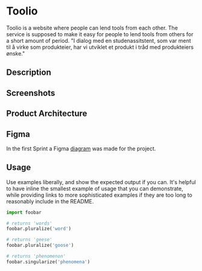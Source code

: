 # Toolio

Toolio is a website where people can lend tools from each other. The service is supposed to make it easy for people to lend tools from others for a short amount of period. "I dialog med en studenassitstent, som var ment til å virke som produkteier, har vi utviklet et produkt i tråd med produkteiers ønske."

## Description

## Screenshots

## Product Architecture

## Figma

In the first Sprint a Figma [diagram](https://www.figma.com/file/7mZ3F55lnI0v0tEG3I7XU6/TOOLIO-SPRINT-1?node-id=25%3A227&t=KHcrblGRzwLO8f9o-1) was made for the project.

## Usage

Use examples liberally, and show the expected output if you can. It's helpful to have inline the smallest example of usage that you can demonstrate, while providing links to more sophisticated examples if they are too long to reasonably include in the README.

```python
import foobar

# returns 'words'
foobar.pluralize('word')

# returns 'geese'
foobar.pluralize('goose')

# returns 'phenomenon'
foobar.singularize('phenomena')
```
